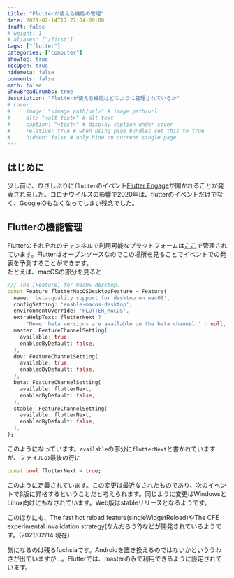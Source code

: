 ```yaml
---
title: "Flutterが使える機能の管理"
date: 2021-02-14T17:27:04+09:00
draft: false
# weight: 1
# aliases: ["/first"]
tags: ["flutter"]
categories: ["computer"]
showToc: true
TocOpen: true
hidemeta: false
comments: false
math: false
ShowBreadCrumbs: true
description: "Flutterが使える機能はどのように管理されているか"
# cover:
#     image: "<image path/url>" # image path/url
#     alt: "<alt text>" # alt text
#     caption: "<text>" # display caption under cover
#     relative: true # when using page bundles set this to true
#     hidden: false # only hide on current single page
---
```

## はじめに
少し前に、ひさしぶりに`flutter`のイベント[Flutter Engage](https://events.flutter.dev/)が開かれることが発表されました。コロナウイルスの影響で2020年は、flutterのイベントだけでなく、GoogleIOもなくなってしまい残念でした。

## Flutterの機能管理
Flutterのそれぞれのチャンネルで利用可能なプラットフォームは[ここ](https://github.com/flutter/flutter/blob/master/packages/flutter_tools/lib/src/features.dart)で管理されています。Flutterはオープンソースなのでこの場所を見ることでイベントでの発表を予測することができます。  
たとえば、macOSの部分を見ると

```dart
/// The [Feature] for macOS desktop.
const Feature flutterMacOSDesktopFeature = Feature(
  name: 'beta-quality support for desktop on macOS',
  configSetting: 'enable-macos-desktop',
  environmentOverride: 'FLUTTER_MACOS',
  extraHelpText: flutterNext ?
      'Newer beta versions are available on the beta channel.' : null,
  master: FeatureChannelSetting(
    available: true,
    enabledByDefault: false,
  ),
  dev: FeatureChannelSetting(
    available: true,
    enabledByDefault: false,
  ),
  beta: FeatureChannelSetting(
    available: flutterNext,
    enabledByDefault: false,
  ),
  stable: FeatureChannelSetting(
    available: flutterNext,
    enabledByDefault: false,
  ),
);
```
このようになっています。`available`の部分に`flutterNext`と書かれていますが、ファイルの最後の行に
```dart
const bool flutterNext = true;
```
このように定義されています。この変更は最近なされたものであり、次のイベントでβ版に昇格するということだと考えられます。同じように変更はWindowsとLinux向けにもなされています。Web版はstableリリースとなるようです。 

このほかにも、The fast hot reload feature(singleWidgetReload)やThe CFE experimental invalidation strategy(なんだろう?)などが開発されているようです。(2021/02/14 現在)

気になるのは残るfuchsiaです。Androidを置き換えるのではないかといううわさが出ていますが...。Flutterでは、masterのみで利用できるように設定されています。